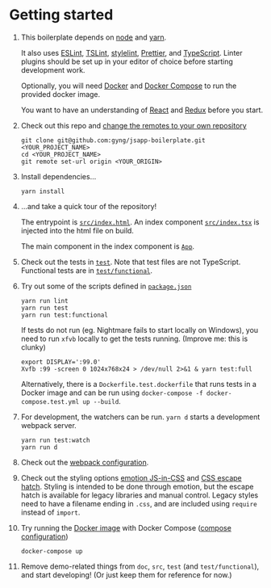 # Getting started

1. This boilerplate depends on [node](https://nodejs.org/en/download/) and [yarn](https://yarnpkg.com/lang/en/docs/install/).

   It also uses [ESLint](http://eslint.org/), [TSLint](https://palantir.github.io/tslint/), [stylelint](https://stylelint.io/), [Prettier](https://prettier.io), and [TypeScript](https://www.typescriptlang.org/). Linter plugins should be set up in your editor of choice before starting development work.

   Optionally, you will need [Docker](https://docs.docker.com/engine/installation/) and [Docker Compose](https://docs.docker.com/compose/install/) to run the provided docker image.

   You want to have an understanding of [React](https://facebook.github.io/react/tutorial/tutorial.html#what-is-react) and [Redux](http://redux.js.org/#the-gist) before you start.

2. Check out this repo and [change the remotes to your own repository](https://help.github.com/articles/changing-a-remote-s-url/)
    ```
    git clone git@github.com:gyng/jsapp-boilerplate.git <YOUR_PROJECT_NAME>
    cd <YOUR_PROJECT_NAME>
    git remote set-url origin <YOUR_ORIGIN>
    ```

3. Install dependencies…
    ```
    yarn install
    ```

4. …and take a quick tour of the repository!

   The entrypoint is [`src/index.html`](/src/index.html). An index component [`src/index.tsx`](/src/index.tsx) is injected into the html file on build.

   The main component in the index component is [`App`](/src/components/App/index.tsx).

5. Check out the tests in [`test`](/test). Note that test files are not TypeScript. Functional tests are in [`test/functional`](/test/functional).

6. Try out some of the scripts defined in [`package.json`](/package.json)
    ```
    yarn run lint
    yarn run test
    yarn run test:functional
    ```

    If tests do not run (eg. Nightmare fails to start locally on Windows), you need to run `xfvb` locally to get the tests running. (Improve me: this is clunky)

    ```
    export DISPLAY=':99.0'
    Xvfb :99 -screen 0 1024x768x24 > /dev/null 2>&1 & yarn test:full
    ```

    Alternatively, there is a `Dockerfile.test.dockerfile` that runs tests in a Docker image and can be run using `docker-compose -f docker-compose.test.yml up --build`.

7. For development, the watchers can be run. `yarn d` starts a development webpack server.
    ```
    yarn run test:watch
    yarn run d
    ```

8. Check out the [webpack configuration](/webpack.config.js).

9. Check out the styling options [emotion JS-in-CSS](/src/components/App/index.tsx) and [CSS escape hatch](/src/styles/root.css). Styling is intended to be done through emotion, but the escape hatch is available for   legacy libraries and manual control. Legacy styles need to have a filename ending in `.css`, and are included using `require` instead of `import`.

10. Try running the [Docker image](/Dockerfile) with Docker Compose ([compose configuration](/docker-compose.yml))
    ```
    docker-compose up
    ```

11. Remove demo-related things from `doc`, `src`, `test` (and `test/functional`), and start developing! (Or just keep them for reference for now.)
